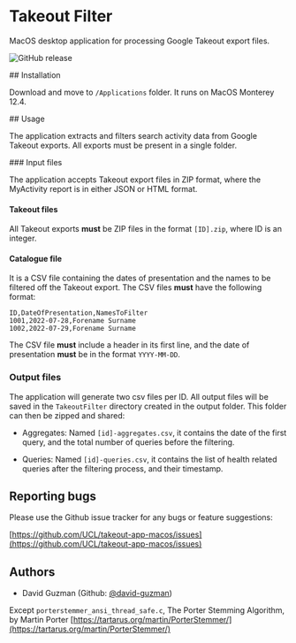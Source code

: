 # Takeout Filter

MacOS desktop application for processing Google Takeout export files.

![GitHub release](https://img.shields.io/github/release/UCL/takeout-app-macos.svg)


## Installation

Download and move to `/Applications` folder. It runs on MacOS Monterey 12.4.


## Usage

The application extracts and filters search activity data from Google Takeout exports. All exports must be present in a single folder.


### Input files

The application accepts Takeout export files in ZIP format, where the MyActivity report is in either JSON or HTML format.

#### Takeout files

All Takeout exports **must** be ZIP files in the format `[ID].zip`, where ID is an integer.

#### Catalogue file

It is a CSV file containing the dates of presentation and the names to be filtered off the Takeout export.
The CSV files **must** have the following format:

```
ID,DateOfPresentation,NamesToFilter
1001,2022-07-28,Forename Surname
1002,2022-07-29,Forename Surname
```

The CSV file **must** include a header in its first line, and the date of presentation **must** be in the format `YYYY-MM-DD`.

### Output files

The application will generate two csv files per ID. All output files will be saved in the `TakeoutFilter` directory created in the output folder. This folder can then be zipped and shared:

- Aggregates: Named `[id]-aggregates.csv`, it contains the date of the first query, and the total number of queries before the filtering.

- Queries: Named `[id]-queries.csv`, it contains the list of health related queries after the filtering process, and their timestamp.


## Reporting bugs

Please use the Github issue tracker for any bugs or feature suggestions:

[https://github.com/UCL/takeout-app-macos/issues](https://github.com/UCL/takeout-app-macos/issues)


## Authors

- David Guzman (Github: [@david-guzman](https://github.com/david-guzman))

Except `porterstemmer_ansi_thread_safe.c`, The Porter Stemming Algorithm, by Martin Porter [https://tartarus.org/martin/PorterStemmer/](https://tartarus.org/martin/PorterStemmer/)